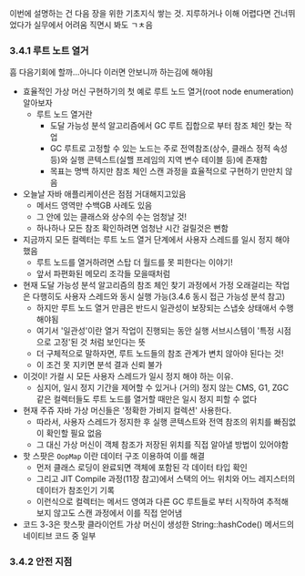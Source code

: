이번에 설명하는 건 다음 장을 위한 기초지식 쌓는 것. 지루하거나 이해 어렵다면 건너뛰었다가 실무에서 어려움 직면시 봐도 ㄱㅊ음
### 3.4.1 루트 노트 열거
흠 다음기회에 할까...아니다 이러면 안보니까 하는김에 해야됨
- 효율적인 가상 머신 구현하기의 첫 예로 루트 노드 열거(root node enumeration) 알아보자
	- 루트 노드 열거란
		- 도달 가능성 분석 알고리즘에서 GC 루트 집합으로 부터 참조 체인 찾는 작업
		- GC 루트로 고정할 수 있는 노드는 주로 전역참조(상수, 클래스 정적 속성 등)와 실행 콘텍스트(실핼 프레임의 지역 변수 테이블 등)에 존재함
		- 목표는 명백 하지만 참조 체인 스캔 과정을 효율적으로 구현하기 만만치 않음
- 오늘날 자바 애플리케이션은 점점 거대해지고있음
	- 메서드 영역만 수백GB 사례도 있음
	- 그 안에 있는 클래스와 상수의 수는 엄청날 것! 
	- 하나하나 모든 참조 확인하려면 엄청난 시간 걸릴것은 뻔함
- 지금까지 모든 컬렉터는 루트 노드 열거 단계에서 사용자 스레드를 일시 정지 해야 했음
	- 루트 노드를 열거하려면 스탑 더 월드를 못 피한다는 이야기!
	- 앞서 파편화된 메모리 조각들 모을때처럼
- 현재 도달 가능성 분석 알고리즘의 참조 체인 찾기 과정에서 가정 오래걸리는 작업은 다행히도 사용자 스레드와 동시 실행 가능(3.4.6 동시 접근 가능성 분석 참고)
	- 하지만 루트 노드 열거 만큼은 반드시 일관성이 보장되는 스냅숏 상태애서 수행해야됨
	- 여기서 '일관성'이란 열거 작업이 진행되는 동안 실행 서브시스템이 '특정 시점으로 고정'된 것 처럼 보인다는 뜻
	- 더 구체적으로 말하자면, 루트 노드들의 참조 관계가 변치 않아야 된다는 것!
	- 이 조건 못 지키면 분석 결과 신뢰 불가
- 이것이! 가컬 시 모든 사용자 스레드가 일시 정지 해야 하는 이유.
	- 심지어, 일시 정지 기간을 제어할 수 있거나 (거의) 정지 않는 CMS, G1, ZGC 같은 컬렉터들도 루트 노드를 열거할 때만은 일시 정지 피할 수 없다
- 현재 주쥬 자바 가상 머신들은 '정확한 가비지 컬렉션' 사용한다.
	- 따라서, 사용자 스레드가 정지한 후 실행 콘텍스트와 전역 참조의 위치를 빠짐없이 확인할 필요 없음
	- 그 대신 가상 머신이 객체 참조가 저장된 위치를 직접 알아낼 방법이 있어야함
- 핫 스팟은 `OopMap` 이란 데이터 구조 이용하여 이를 해결
	- 먼저 클래스 로딩이 완료되면 객체에 포함된 각 데이터 타입 확인
	- 그리고 JIT Compile 과정(11장 참고)에서 스택의 어느 위치와 어느 레지스터의 데이터가 참조인기 기록
	- 이런식으로 컬렉터는 메서드 영여과 다른 GC 루트들로 부터 시작하여 추적해 보지 않고도 스캔 과정에서 이를 직접 얻어냄
- 코드 3-3은 핫스팟 클라이언트 가상 머신이 생성한 String::hashCode() 메서드의 네이티브 코드 중 일부
### 3.4.2 안전 지점
